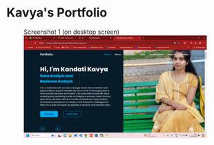 # Kavya's Portfolio
 

<figure>
  <figcaption>Screenshot 1 (on desktop screen)</figcaption>
  <img src="images/Screenshot_1.png" alt="Screenshot 1" width="700">
</figure>
